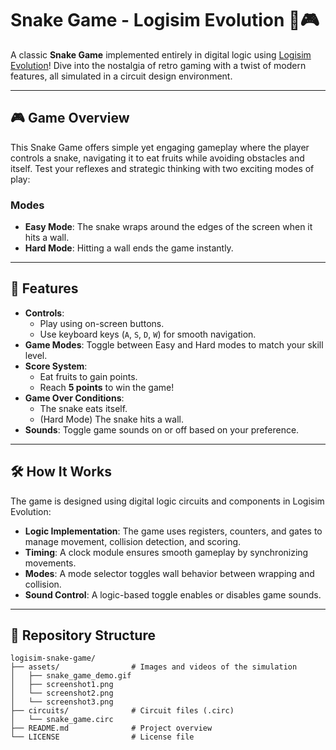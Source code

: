 # **Snake Game - Logisim Evolution 🐍🎮**

A classic **Snake Game** implemented entirely in digital logic using [Logisim Evolution](https://github.com/logisim-evolution/logisim-evolution)! Dive into the nostalgia of retro gaming with a twist of modern features, all simulated in a circuit design environment.

---

## **🎮 Game Overview**
This Snake Game offers simple yet engaging gameplay where the player controls a snake, navigating it to eat fruits while avoiding obstacles and itself. Test your reflexes and strategic thinking with two exciting modes of play:

### **Modes**
- **Easy Mode**: The snake wraps around the edges of the screen when it hits a wall.
- **Hard Mode**: Hitting a wall ends the game instantly.

---

## **🌟 Features**
- **Controls**: 
  - Play using on-screen buttons.
  - Use keyboard keys (`A`, `S`, `D`, `W`) for smooth navigation.
- **Game Modes**: Toggle between Easy and Hard modes to match your skill level.
- **Score System**: 
  - Eat fruits to gain points. 
  - Reach **5 points** to win the game!
- **Game Over Conditions**: 
  - The snake eats itself.
  - (Hard Mode) The snake hits a wall.
- **Sounds**: Toggle game sounds on or off based on your preference.

---

## **🛠️ How It Works**
The game is designed using digital logic circuits and components in Logisim Evolution:
- **Logic Implementation**: The game uses registers, counters, and gates to manage movement, collision detection, and scoring.
- **Timing**: A clock module ensures smooth gameplay by synchronizing movements.
- **Modes**: A mode selector toggles wall behavior between wrapping and collision.
- **Sound Control**: A logic-based toggle enables or disables game sounds.

---

## **📂 Repository Structure**
```plaintext
logisim-snake-game/
├── assets/                # Images and videos of the simulation
│   ├── snake_game_demo.gif
│   ├── screenshot1.png
│   └── screenshot2.png
│   └── screenshot3.png
├── circuits/              # Circuit files (.circ)
│   └── snake_game.circ
├── README.md              # Project overview
└── LICENSE                # License file
